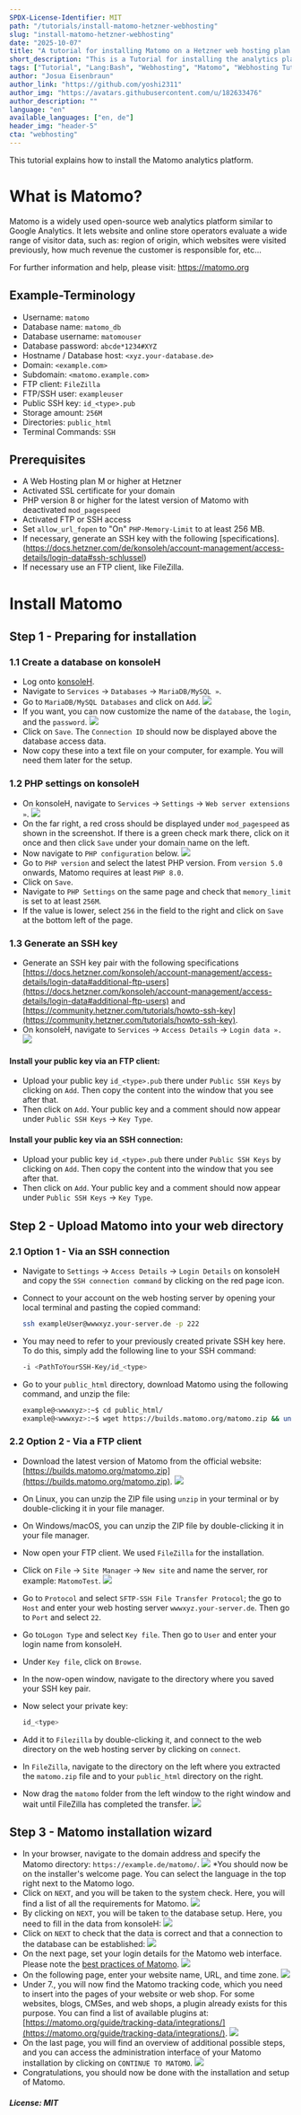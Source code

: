 ```yaml
---
SPDX-License-Identifier: MIT
path: "/tutorials/install-matomo-hetzner-webhosting"
slug: "install-matomo-hetzner-webhosting"
date: "2025-10-07"
title: "A tutorial for installing Matomo on a Hetzner web hosting plan!"
short_description: "This is a Tutorial for installing the analytics platform Matomo on a Hetzner web hosting plan. "
tags: ["Tutorial", "Lang:Bash", "Webhosting", "Matomo", "Webhosting Tutorials", "Hetzner",]
author: "Josua Eisenbraun"
author_link: "https://github.com/yoshi2311"
author_img: "https://avatars.githubusercontent.com/u/182633476"
author_description: ""
language: "en"
available_languages: ["en, de"]
header_img: "header-5"
cta: "webhosting"
---
```


This tutorial explains how to install the Matomo analytics platform.

# What is Matomo?

Matomo is a widely used open-source web analytics platform similar to Google Analytics. It lets website and online store operators evaluate a wide range of visitor data, such as: region of origin, which websites were visited previously, how much revenue the customer is responsible for, etc...

For further information and help, please visit: <https://matomo.org>

## Example-Terminology
* Username: `matomo`
* Database name: `matomo_db`
* Database username: `matomouser`
* Database password: `abcde*1234#XYZ`
* Hostname / Database host: `<xyz.your-database.de>`
* Domain: `<example.com>`
* Subdomain: `<matomo.example.com>`
* FTP client: `FileZilla`
* FTP/SSH user: `exampleuser`
* Public SSH key: `id_<type>.pub`
* Storage amount: `256M`
* Directories: `public_html`
* Terminal Commands: `SSH`

## Prerequisites

* A Web Hosting plan M or higher at Hetzner
* Activated SSL certificate for your domain
* PHP version 8 or higher for the latest version of Matomo with deactivated `mod_pagespeed`
* Activated FTP or SSH access
* Set `allow_url_fopen` to "On" `PHP-Memory-Limit` to at least 256 MB.
* If necessary, generate an SSH key with the following [specifications].(https://docs.hetzner.com/de/konsoleh/account-management/access-details/login-data#ssh-schlussel)
* If necessary use an FTP client, like FileZilla.

# Install Matomo

## Step 1 - Preparing for installation

### 1.1 Create a database on konsoleH

* Log onto [konsoleH](https://konsoleh.hetzner.com/).
* Navigate to `Services` -> `Databases` -> `MariaDB/MySQL »`.
* Go to `MariaDB/MySQL Databases` and click on `Add`.
  ![](images/konsoleHAddDatabase.png)
* If you want, you can now customize the name of the `database`, the `login`, and the `password`.
  ![](images/konsoleHDatabaseSetup.png)
* Click on `Save`. The `Connection ID` should now be displayed above the database access data.
* Now copy these into a text file on your computer, for example. You will need them later for the setup.

### 1.2 PHP settings on konsoleH

* On konsoleH, navigate to `Services` -> `Settings` -> `Web server extensions »`.
  ![](images/konsoleHWebserverExtensions.png)
* On the far right, a red cross should be displayed under `mod_pagespeed` as shown in the screenshot. If there is a green check mark there, click on it once and then click `Save` under your domain name on the left.
* Now navigate to `PHP configuration` below.
  ![](images/konsoleHPHPConfiguration.png)
* Go to `PHP version` and select the latest PHP version. From `version 5.0` onwards, Matomo requires at least `PHP 8.0`.
* Click on `Save`.
* Navigate to `PHP Settings` on the same page and check that `memory_limit` is set to at least `256M`.
* If the value is lower, select `256` in the field to the right and click on `Save` at the bottom left of the page.

### 1.3 Generate an SSH key

* Generate an SSH key pair with the following specifications [https://docs.hetzner.com/konsoleh/account-management/access-details/login-data#additional-ftp-users](https://docs.hetzner.com/konsoleh/account-management/access-details/login-data#additional-ftp-users) and [https://community.hetzner.com/tutorials/howto-ssh-key](https://community.hetzner.com/tutorials/howto-ssh-key).
* On konsoleH, navigate to `Services` -> `Access Details` -> `Login data ».`
  ![](images/konsoleHLogindetails.png)

#### Install your public key via an FTP client:

* Upload your public key `id_<type>.pub` there under `Public SSH Keys` by clicking on `Add`. Then copy the content into the window that you see after that.
* Then click on `Add`. Your public key and a comment should now appear under `Public SSH Keys` -> `Key Type`.

#### Install your public key via an SSH connection:

* Upload your public key `id_<type>.pub` there under `Public SSH Keys` by clicking on `Add`. Then copy the content into the window that you see after that.
* Then click on `Add`. Your public key and a comment should now appear under `Public SSH Keys` -> `Key Type`.

## Step 2 - Upload Matomo into your web directory

### 2.1 Option 1 - Via an SSH connection

* Navigate to `Settings` -> `Access Details` -> `Login Details` on konsoleH and copy the `SSH connection command` by clicking on the red page icon.
* Connect to your account on the web hosting server by opening your local terminal and pasting the copied command:

  ```bash
  ssh exampleUser@wwwxyz.your-server.de -p 222
  ```

* You may need to refer to your previously created private SSH key here. To do this, simply add the following line to your SSH command:

  ```bash
  -i <PathToYourSSH-Key/id_<type>
  ```

* Go to your `public_html` directory, download Matomo using the following command, and unzip the file:

  ```bash
  example@<wwwxyz>:~$ cd public_html/
  example@<wwwxyz>:~$ wget https://builds.matomo.org/matomo.zip && unzip matomo.zip
  ```
  
### 2.2 Option 2 - Via a FTP client

* Download the latest version of Matomo from the official website: [https://builds.matomo.org/matomo.zip](https://builds.matomo.org/matomo.zip).
  ![](images/MatomoDownload.png)
* On Linux, you can unzip the ZIP file using `unzip` in your terminal or by double-clicking it in your file manager.
* On Windows/macOS, you can unzip the ZIP file by double-clicking it in your file manager.
* Now open your FTP client. We used `FileZilla` for the installation.
* Click on `File` -> `Site Manager` -> `New site` and name the server, ror example: `MatomoTest`.
  ![](images/FileZillaSiteManager.png)
* Go to `Protocol` and select `SFTP-SSH File Transfer Protocol`; the go to `Host` and enter your web hosting server `wwwxyz.your-server.de`. Then go to `Port` and select `22`.
* Go to`Logon Type` and select `Key file`. Then go to `User` and enter your login name from konsoleH.
* Under `Key file`, click on `Browse`.
* In the now-open window, navigate to the directory where you saved your SSH key pair.
* Now select your private key:

  ```bash
  id_<type>
  ```

* Add it to `Filezilla` by double-clicking it, and connect to the web directory on the web hosting server by clicking on `connect`.
* In `FileZilla`, navigate to the directory on the left where you extracted the `matomo.zip` file and to your `public_html` directory on the right.
* Now drag the `matomo` folder from the left window to the right window and wait until FileZilla has completed the transfer.
  ![](images/MatomoFileZilla.png)
  
## Step 3 - Matomo installation wizard

* In your browser, navigate to the domain address and specify the Matomo directory: `https://example.de/matomo/`.
  ![](images/MatomoLandingPage.png)
*You should now be on the installer's welcome page. You can select the language in the top right next to the Matomo logo.
* Click on `NEXT`, and you will be taken to the system check. Here, you will find a list of all the requirements for Matomo.
  ![](images/MatomoSystemcheck.png)
* By clicking on `NEXT`, you will be taken to the database setup. Here, you need to fill in the data from konsoleH:
  ![](images/MatomoDatabase.png)
* Click on `NEXT` to check that the data is correct and that a connection to the database can be established:
  ![](images/MatomoTestingDatabase.png)
* On the next page, set your login details for the Matomo web interface. Please note the [best practices of Matomo](https://matomo.org/faq/on-premise/how-to-configure-matomo-for-security/).
  ![](images/MatomoSuperuser.png)
* On the following page, enter your website name, URL, and time zone.
  ![](images/MatomoWebsite.png)
* Under 7., you will now find the Matomo tracking code, which you need to insert into the pages of your website or web shop. For some websites, blogs, CMSes, and web shops, a plugin already exists for this purpose. You can find a list of available plugins at: [https://matomo.org/guide/tracking-data/integrations/](https://matomo.org/guide/tracking-data/integrations/).
  ![](images/MatomoTrackingcode.png)
* On the last page, you will find an overview of additional possible steps, and you can access the administration interface of your Matomo installation by clicking on `CONTINUE TO MATOMO`.
  ![](images/MatomoFinalPage.png)
* Congratulations, you should now be done with the installation and setup of Matomo.

##### License: MIT

<!--
Contributor's Certificate of Origin
By making a contribution to this project, I certify that:
(a) The contribution was created in whole or in part by me and I have
    the right to submit it under the license indicated in the file; or
(b) The contribution is based upon previous work that, to the best of my
    knowledge, is covered under an appropriate license and I have the
    right under that license to submit that work with modifications,
    whether created in whole or in part by me, under the same license
    (unless I am permitted to submit under a different license), as
    indicated in the file; or
(c) The contribution was provided directly to me by some other person
    who certified (a), (b) or (c) and I have not modified it.
(d) I understand and agree that this project and the contribution are
    public and that a record of the contribution (including all personal
    information I submit with it, including my sign-off) is maintained
    indefinitely and may be redistributed consistent with this project
    or the license(s) involved.
Signed-off-by: Josua Eisenbraun <j.eisenbraun@pm.me>
-->